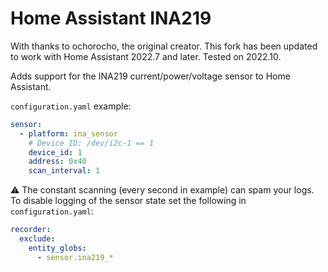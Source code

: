 # Home Assistant INA219

With thanks to ochorocho, the original creator.  This fork has been updated to work with Home Assistant 2022.7 and later.  Tested on 2022.10.

Adds support for the INA219 current/power/voltage sensor to Home Assistant.

`configuration.yaml` example:

```yaml
sensor:
  - platform: ina_sensor
    # Device ID: /dev/i2c-1 == 1
    device_id: 1
    address: 0x40
    scan_interval: 1
```

:warning: The constant scanning (every second in example) can spam your logs.
To disable logging of the sensor state set the following in `configuration.yaml`:

```yaml
recorder:
  exclude:
    entity_globs:
      - sensor.ina219_*
```
